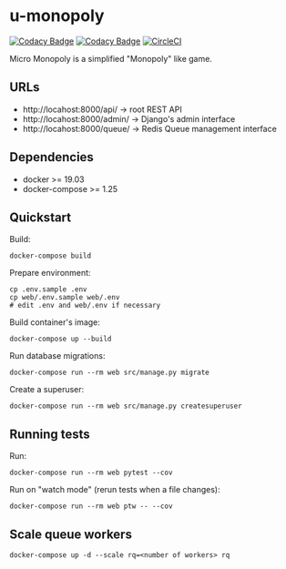# u-monopoly
[![Codacy Badge](https://app.codacy.com/project/badge/Grade/39d03e6d97c7490397f719c1250ef82c)](https://www.codacy.com/manual/sidneijp/u-monopoly?utm_source=github.com&amp;utm_medium=referral&amp;utm_content=sidneijp/u-monopoly&amp;utm_campaign=Badge_Grade)
[![Codacy Badge](https://app.codacy.com/project/badge/Coverage/39d03e6d97c7490397f719c1250ef82c)](https://www.codacy.com/manual/sidneijp/u-monopoly?utm_source=github.com&utm_medium=referral&utm_content=sidneijp/u-monopoly&utm_campaign=Badge_Coverage)
[![CircleCI](https://circleci.com/gh/sidneijp/u-monopoly.svg?style=shield)](https://app.circleci.com/pipelines/github/sidneijp/u-monopoly)

Micro Monopoly is a simplified "Monopoly" like game.

## URLs

- http://locahost:8000/api/ -> root REST API
- http://locahost:8000/admin/ -> Django's admin interface
- http://locahost:8000/queue/ -> Redis Queue management interface

## Dependencies

- docker >= 19.03
- docker-compose >= 1.25

## Quickstart

Build:

```shell script
docker-compose build
```

Prepare environment:

```shell script
cp .env.sample .env
cp web/.env.sample web/.env
# edit .env and web/.env if necessary 
```

Build container's image:

```shell script
docker-compose up --build
```

Run database migrations:

```shell script
docker-compose run --rm web src/manage.py migrate
```

Create a superuser:

```shell script
docker-compose run --rm web src/manage.py createsuperuser
```

## Running tests

Run:

```shell script
docker-compose run --rm web pytest --cov
```

Run on "watch mode" (rerun tests when a file changes):

```shell script
docker-compose run --rm web ptw -- --cov
```

## Scale queue workers

```shell script
docker-compose up -d --scale rq=<number of workers> rq
```
